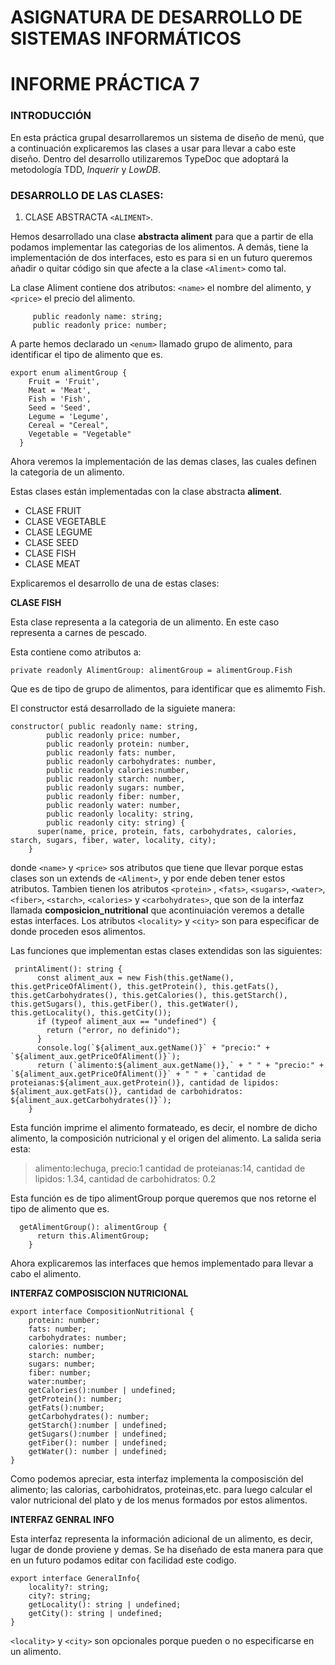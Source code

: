 # ASIGNATURA DE DESARROLLO DE SISTEMAS INFORMÁTICOS
# INFORME PRÁCTICA 7


### INTRODUCCIÓN

En esta práctica grupal desarrollaremos un sistema de diseño de menú, que a continuación explicaremos las clases a usar para llevar a cabo este diseño. Dentro del desarrollo utilizaremos TypeDoc que adoptará la metodología TDD, *Inquerir* y *LowDB*.

### DESARROLLO DE LAS CLASES:

1) CLASE ABSTRACTA `<ALIMENT>`.

Hemos desarrollado una clase **abstracta aliment** para que a partir de ella podamos implementar las categorias de los alimentos. A demás, tiene la implementación de dos interfaces, esto es para si en un futuro queremos añadir o quitar código sin que afecte a la clase `<Aliment>` como tal.

La clase Aliment contiene dos atributos: `<name>` el nombre del alimento, y `<price>` el precio del alimento. 

```
     public readonly name: string;
     public readonly price: number;
```

A parte hemos declarado un `<enum>` llamado grupo de alimento, para identificar el tipo de alimento que es.

```
export enum alimentGroup {
    Fruit = 'Fruit',
    Meat = 'Meat',
    Fish = 'Fish',
    Seed = 'Seed',
    Legume = 'Legume',
    Cereal = "Cereal",
    Vegetable = "Vegetable"
  }
```

Ahora veremos la implementación de las demas clases, las cuales definen la categoria de un alimento.

Estas clases están implementadas con la clase abstracta **aliment**.
* CLASE FRUIT
* CLASE VEGETABLE
* CLASE LEGUME
* CLASE SEED
* CLASE FISH
* CLASE MEAT

Explicaremos el desarrollo de una de estas clases:

**CLASE FISH**

Esta clase representa a la categoria de un alimento. En este caso representa a carnes de pescado.

Esta contiene como atributos a:
```
private readonly AlimentGroup: alimentGroup = alimentGroup.Fish
```
Que es de tipo de grupo de alimentos, para identificar que es alimemto Fish.

El constructor está desarrollado de la siguiete manera:
```
constructor( public readonly name: string,
        public readonly price: number,
        public readonly protein: number,
        public readonly fats: number,
        public readonly carbohydrates: number,
        public readonly calories:number,
        public readonly starch: number,
        public readonly sugars: number,
        public readonly fiber: number,
        public readonly water: number,
        public readonly locality: string,
        public readonly city: string) {
      super(name, price, protein, fats, carbohydrates, calories, starch, sugars, fiber, water, locality, city);
    }
```
donde `<name>` y `<price>` sos atributos que tiene que llevar porque estas clases son un extends de `<Aliment>`, y por ende deben tener estos atributos. Tambien tienen los atributos `<protein>` , `<fats>`, `<sugars>`, `<water>`, `<fiber>`, `<starch>`, `<calories>` y `<carbohydrates>`, que son de la interfaz llamada **composicion_nutritional** que acontinuiación veremos a detalle estas interfaces. Los atributos `<locality>` y `<city>` son para especificar de donde proceden esos alimentos.

Las funciones que implementan estas clases extendidas son las siguientes:

```
 printAliment(): string {
      const aliment_aux = new Fish(this.getName(), this.getPriceOfAliment(), this.getProtein(), this.getFats(), this.getCarbohydrates(), this.getCalories(), this.getStarch(), this.getSugars(), this.getFiber(), this.getWater(), this.getLocality(), this.getCity());
      if (typeof aliment_aux == "undefined") {
        return ("error, no definido");
      }
      console.log(`${aliment_aux.getName()}` + "precio:" + `${aliment_aux.getPriceOfAliment()}`);
      return (`alimento:${aliment_aux.getName()},` + " " + "precio:" + `${aliment_aux.getPriceOfAliment()}` + " " + `cantidad de proteianas:${aliment_aux.getProtein()}, cantidad de lipidos: ${aliment_aux.getFats()}, cantidad de carbohidratos: ${aliment_aux.getCarbohydrates()}`);
    }
```
Esta función imprime el alimento formateado, es decir, el nombre de dicho alimento, la composición nutricional y el origen del alimento. La salida seria esta:

> alimento:lechuga, precio:1 cantidad de proteianas:14, cantidad de lipidos: 1.34, cantidad de carbohidratos: 0.2 

Esta función es de tipo alimentGroup porque queremos que nos retorne el tipo de alimento que es.

```
  getAlimentGroup(): alimentGroup {
      return this.AlimentGroup;
    }
```

Ahora explicaremos las interfaces que hemos implementado para llevar a cabo el alimento.

**INTERFAZ COMPOSISCION NUTRICIONAL**

```
export interface CompositionNutritional {
    protein: number;
    fats: number;
    carbohydrates: number;
    calories: number;
    starch: number;
    sugars: number;
    fiber: number;
    water:number;
    getCalories():number | undefined;
    getProtein(): number;
    getFats():number;
    getCarbohydrates(): number;
    getStarch():number | undefined;
    getSugars():number | undefined;
    getFiber(): number | undefined;
    getWater(): number | undefined;
}
``` 

Como podemos apreciar, esta interfaz implementa la composisción del alimento; las calorias, carbohidratos, proteinas,etc. para luego calcular el valor nutricional del plato y de los menus formados por estos alimentos.

**INTERFAZ GENRAL INFO**

Esta interfaz representa la información adicional de un alimento, es decir, lugar de donde proviene y demas. 
Se ha diseñado de esta manera para que en un futuro podamos editar con facilidad este codigo.
```
export interface GeneralInfo{
    locality?: string;
    city?: string;
    getLocality(): string | undefined;
    getCity(): string | undefined;
}
```
`<locality>` y `<city>` son opcionales porque pueden o no especificarse en un alimento.